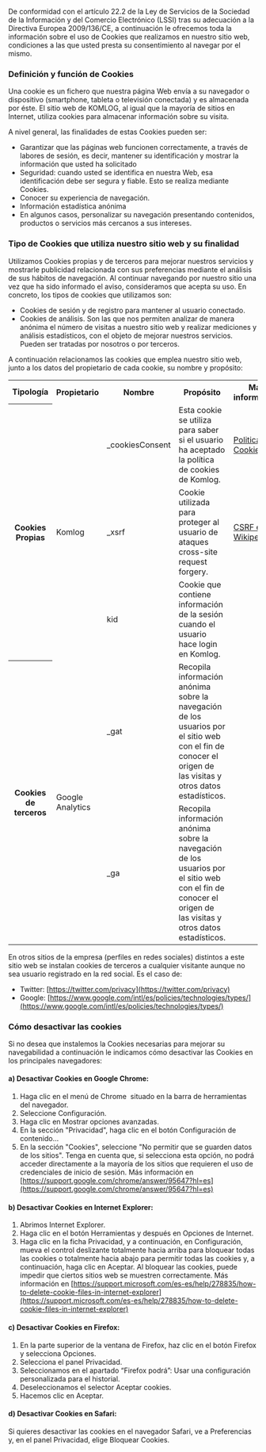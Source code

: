 De conformidad con el artículo 22.2 de la Ley de Servicios de la Sociedad de la Información y del Comercio Electrónico (LSSI) tras su adecuación a la Directiva Europea 2009/136/CE, a continuación le ofrecemos toda la información sobre el uso de Cookies que realizamos en nuestro sitio web, condiciones a las que usted presta su consentimiento al navegar por el mismo. 

### Definición y función de Cookies

Una cookie es un fichero que nuestra página Web envía a su navegador o dispositivo (smartphone, tableta o televisión conectada) y es almacenada por éste. El sitio web de KOMLOG, al igual que la mayoría de sitios en Internet, utiliza cookies para almacenar información sobre su visita. 

A nivel general, las finalidades de estas Cookies pueden ser:

- Garantizar que las páginas web funcionen correctamente, a través de labores de sesión, es decir, mantener su identificación y mostrar la información que usted ha solicitado
- Seguridad: cuando usted se identifica en nuestra Web, esa identificación debe ser segura y fiable. Esto se realiza mediante Cookies.
- Conocer su experiencia de navegación.
- Información estadística anónima
- En algunos casos, personalizar su navegación presentando contenidos, productos o servicios más cercanos a sus intereses.


### Tipo de Cookies que utiliza nuestro sitio web y su finalidad

Utilizamos Cookies propias y de terceros para mejorar nuestros servicios y mostrarle publicidad relacionada con sus preferencias mediante el análisis de sus hábitos de navegación. Al continuar navegando por nuestro sitio una vez que ha sido informado el aviso, consideramos que acepta su uso. En concreto, los tipos de cookies que utilizamos son:
- Cookies de sesión y de registro para mantener al usuario conectado.
- Cookies de análisis. Son las que nos permiten analizar de manera anónima el número de visitas a nuestro sitio web y realizar mediciones y análisis estadísticos, con el objeto de mejorar nuestros servicios. Pueden ser tratadas por nosotros o por terceros.


A continuación relacionamos las cookies que emplea nuestro sitio web, junto a los datos del propietario de cada cookie, su nombre y propósito:

<div class="panel panel-default">
<table class="table">
  <tbody>
    <tr>
      <th>Tipología</th>
      <th>Propietario</th>
      <th>Nombre</th>
      <th>Propósito</th>
      <th>Más información</th>
    </tr>
    <tr>
      <th rowspan="3">Cookies Propias</th>
      <td rowspan="3">Komlog</td>
      <td>_cookiesConsent</td>
      <td>Esta cookie se utiliza para saber si el usuario ha aceptado la política de cookies de Komlog.</td>
      <td><a href="/cookies">Politica de Cookies</a></td>
    </tr>
    <tr>
      <td>_xsrf</td>
      <td>Cookie utilizada para proteger al usuario de ataques cross-site request forgery.</td>
      <td><a href="https://es.wikipedia.org/wiki/Cross-site_request_forgery">CSRF en Wikipedia</a></td>
    </tr>
    <tr>
      <td>kid</td>
      <td>Cookie que contiene información de la sesión cuando el usuario hace login en Komlog.</td>
      <td></td>
    </tr>
    <tr>
      <th rowspan="2">Cookies de terceros</th>
      <td rowspan="2">Google Analytics</td>
      <td>_gat</td>
      <td>Recopila información anónima sobre la navegación de los usuarios por el sitio web con el fin de conocer el origen de las visitas y otros datos estadísticos.</td>
      <td></td>
    </tr>
    <tr>
      <td>_ga</td>
      <td>Recopila información anónima sobre la navegación de los usuarios por el sitio web con el fin de conocer el origen de las visitas y otros datos estadísticos.</td>
      <td></td>
    </tr>
  </tbody>
</table>
</div>

En otros sitios de la empresa (perfiles en redes sociales) distintos a este sitio web se instalan cookies de terceros a cualquier visitante aunque no sea usuario registrado en la red social. Es el caso de:
- Twitter: [https://twitter.com/privacy](https://twitter.com/privacy)
- Google: [https://www.google.com/intl/es/policies/technologies/types/](https://www.google.com/intl/es/policies/technologies/types/)

### Cómo desactivar las cookies

Si no desea que instalemos la Cookies necesarias para mejorar su navegabilidad a continuación le indicamos cómo desactivar las Cookies en los principales navegadores:

#### a) Desactivar Cookies en Google Chrome:

1. Haga clic en el menú de Chrome  situado en la barra de herramientas del navegador.
2. Seleccione Configuración.
3. Haga clic en Mostrar opciones avanzadas.
4. En la sección "Privacidad", haga clic en el botón Configuración de contenido...
5. En la sección "Cookies", seleccione "No permitir que se guarden datos de los sitios". Tenga en cuenta que, si selecciona esta opción, no podrá acceder directamente a la mayoría de los sitios que requieren el uso de credenciales de inicio de sesión.
Más información en [https://support.google.com/chrome/answer/95647?hl=es](https://support.google.com/chrome/answer/95647?hl=es)


#### b) Desactivar Cookies en Internet Explorer:

1. Abrimos Internet Explorer.
2. Haga clic en el botón Herramientas y después en Opciones de Internet.
3. Haga clic en la ficha Privacidad, y a continuación, en Configuración, mueva el control deslizante totalmente hacia arriba para bloquear todas las cookies o totalmente hacia abajo para permitir todas las cookies y, a continuación, haga clic en Aceptar.
Al bloquear las cookies, puede impedir que ciertos sitios web se muestren correctamente.
Más información en [https://support.microsoft.com/es-es/help/278835/how-to-delete-cookie-files-in-internet-explorer](https://support.microsoft.com/es-es/help/278835/how-to-delete-cookie-files-in-internet-explorer)

#### c) Desactivar Cookies en Firefox:

1. En la parte superior de la ventana de Firefox, haz clic en el botón Firefox y selecciona Opciones.
2. Selecciona el panel Privacidad.
3. Seleccionamos en el apartado “Firefox podrá”: Usar una configuración personalizada para el historial.
4. Deseleccionamos el selector Aceptar cookies.
5. Hacemos clic en Aceptar.

#### d) Desactivar Cookies en Safari:

Si quieres desactivar las cookies en el navegador Safari, ve a Preferencias y, en el panel Privacidad, elige Bloquear Cookies.

